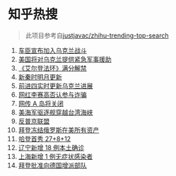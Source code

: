 # 知乎热搜

> 此项目参考自[justjavac/zhihu-trending-top-search](https://github.com/justjavac/zhihu-trending-top-search/blob/main/utils.ts)

<!-- BEGIN -->
  <!-- 最后更新时间:Sat Feb 26 2022 09:10:43 GMT+0000 (Coordinated Universal Time) -->
  1. [车臣宣布加入乌克兰战斗](https://www.zhihu.com/search?q=车臣)
1. [美国将对乌克兰提供紧急军事援助](https://www.zhihu.com/search?q=俄罗斯乌克兰)
1. [《艾尔登法环》满分解禁](https://www.zhihu.com/search?q=艾尔登法环)
1. [新秦时明月更新](https://www.zhihu.com/search?q=新秦时明月)
1. [前进四实时更新乌克兰进展](https://www.zhihu.com/search?q=前进四)
1. [网红李赛高否认参与诈骗](https://www.zhihu.com/search?q=李赛高)
1. [网传 A 岛将关闭](https://www.zhihu.com/search?q=a岛)
1. [美海军驱逐舰穿越台湾海峡](https://www.zhihu.com/search?q=美海军驱逐舰)
1. [反普京联盟](https://www.zhihu.com/search?q=反普京联盟)
1. [拜登冻结俄罗斯在美所有资产](https://www.zhihu.com/search?q=美国俄罗斯)
1. [哈登首秀 27+8+12](https://www.zhihu.com/search?q=哈登)
1. [辽宁新增 18 例本土确诊](https://www.zhihu.com/search?q=辽宁新增)
1. [上海新增 1 例无症状感染者](https://www.zhihu.com/search?q=上海疫情)
1. [拜登批准向德国增派部队 ](https://www.zhihu.com/search?q=美国总统拜登)
  <!-- END -->